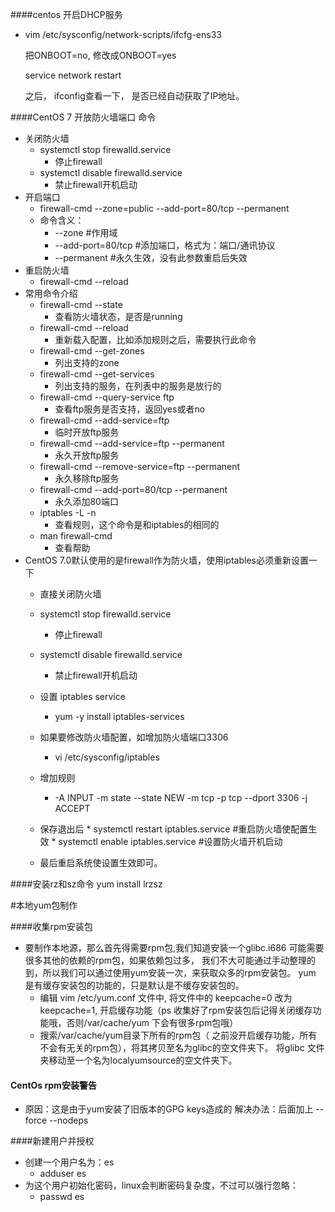 
####centos 开启DHCP服务
*   vim /etc/sysconfig/network-scripts/ifcfg-ens33
    
    把ONBOOT=no, 修改成ONBOOT=yes
   
    service network restart
   
    之后， ifconfig查看一下， 是否已经自动获取了IP地址。
    
####CentOS 7 开放防火墙端口 命令
*   关闭防火墙
    *   systemctl stop firewalld.service           
        *   停止firewall
    *   systemctl disable firewalld.service        
        *   禁止firewall开机启动
*   开启端口
    *   firewall-cmd --zone=public --add-port=80/tcp --permanent
    *   命令含义：
        *   --zone #作用域
        *  --add-port=80/tcp #添加端口，格式为：端口/通讯协议
        * --permanent #永久生效，没有此参数重启后失效
*   重启防火墙
    *   firewall-cmd --reload
*   常用命令介绍
    *   firewall-cmd --state                           
        *   查看防火墙状态，是否是running
    *   firewall-cmd --reload                          
        *   重新载入配置，比如添加规则之后，需要执行此命令
    *   firewall-cmd --get-zones                       
        *   列出支持的zone
    *   firewall-cmd --get-services                    
        *   列出支持的服务，在列表中的服务是放行的
    *   firewall-cmd --query-service ftp               
        *   查看ftp服务是否支持，返回yes或者no
    *   firewall-cmd --add-service=ftp                 
        *   临时开放ftp服务
    *   firewall-cmd --add-service=ftp --permanent     
        *   永久开放ftp服务
    *   firewall-cmd --remove-service=ftp --permanent  
        *   永久移除ftp服务
    *   firewall-cmd --add-port=80/tcp --permanent     
        *   永久添加80端口 
    *   iptables -L -n                                 
        *   查看规则，这个命令是和iptables的相同的
    *   man firewall-cmd                               
        *   查看帮助
*   CentOS 7.0默认使用的是firewall作为防火墙，使用iptables必须重新设置一下
    *  直接关闭防火墙
    *   systemctl stop firewalld.service        
        *   停止firewall
    *   systemctl disable firewalld.service     
        *   禁止firewall开机启动

    *   设置 iptables service
        *   yum -y install iptables-services
    *   如果要修改防火墙配置，如增加防火墙端口3306
        *   vi /etc/sysconfig/iptables 
    *   增加规则
        *   -A INPUT -m state --state NEW -m tcp -p tcp --dport 3306 -j ACCEPT
    
    *    保存退出后
        *   systemctl restart iptables.service #重启防火墙使配置生效
        *   systemctl enable iptables.service #设置防火墙开机启动
    *   最后重启系统使设置生效即可。

####安装rz和sz命令
yum install lrzsz  

#本地yum包制作

####收集rpm安装包
*   要制作本地源，那么首先得需要rpm包,我们知道安装一个glibc.i686
    可能需要很多其他的依赖的rpm包，如果依赖包过多，
    我们不大可能通过手动整理的到，所以我们可以通过使用yum安装一次，来获取众多的rpm安装包。
    yum 是有缓存安装包的功能的，只是默认是不缓存安装包的。
    *   编辑  vim /etc/yum.conf 文件中, 将文件中的 keepcache=0 改为 keepcache=1,
     开启缓存功能（ps 收集好了rpm安装包后记得关闭缓存功能哦，否则/var/cache/yum 下会有很多rpm包哦）  
    *   搜索/var/cache/yum目录下所有的rpm包（
    之前没开启缓存功能，所有不会有无关的rpm包），将其拷贝至名为glibc的空文件夹下。
    将glibc 文件夹移动至一个名为localyumsource的空文件夹下。
 
#### CentOs rpm安装警告
*   原因：这是由于yum安装了旧版本的GPG keys造成的
    解决办法：后面加上
     --force --nodeps
     
     
####新建用户并授权
*   创建一个用户名为：es
    *   adduser es
*   为这个用户初始化密码，linux会判断密码复杂度，不过可以强行忽略：
    *   passwd es